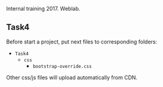 Internal training 2017. Weblab.

## Task4

Before start a project, put next files to corresponding folders:

- `Task4`
  - `css`
     - `bootstrap-override.css`

Other css/js files will upload automatically from CDN.